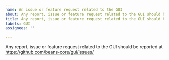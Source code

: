 ```yaml
---
name: An issue or feature request related to the GUI
about: Any report, issue or feature request related to the GUI should be reported at https://github.com/beans-core/gui/issues/
title: Any report, issue or feature request related to the GUI should be reported at https://github.com/beans-core/gui/issues/
labels: GUI
assignees: ''

---
```


Any report, issue or feature request related to the GUI should be reported at
https://github.com/beans-core/gui/issues/

